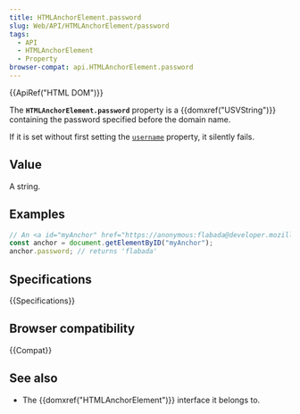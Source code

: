 ```yaml
---
title: HTMLAnchorElement.password
slug: Web/API/HTMLAnchorElement/password
tags:
  - API
  - HTMLAnchorElement
  - Property
browser-compat: api.HTMLAnchorElement.password
---
```

{{ApiRef("HTML DOM")}}

The **`HTMLAnchorElement.password`** property is a
{{domxref("USVString")}} containing the password specified before the domain name.

If it is set without first setting the
[`username`](/en-US/docs/Web/API/HTMLAnchorElement/username)
property, it silently fails.

## Value

A string.

## Examples

```js
// An <a id="myAnchor" href="https://anonymous:flabada@developer.mozilla.org/en-US/docs/HTMLAnchorElement"> is in the document
const anchor = document.getElementByID("myAnchor");
anchor.password; // returns 'flabada'
```

## Specifications

{{Specifications}}

## Browser compatibility

{{Compat}}

## See also

- The {{domxref("HTMLAnchorElement")}} interface it belongs to.
